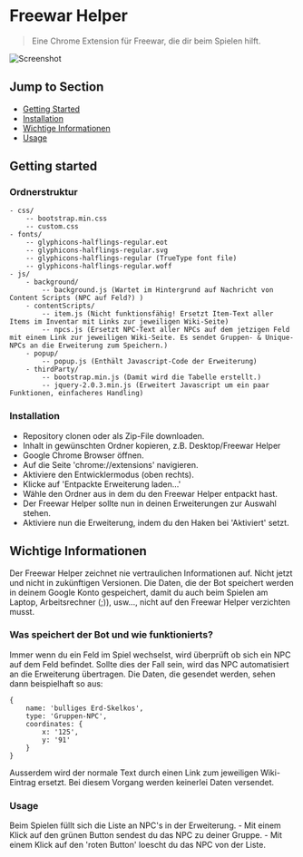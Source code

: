 # Freewar Helper
> Eine Chrome Extension für Freewar, die dir beim Spielen hilft.

![Screenshot](http://i.imgur.com/GA0KXRG.png)

## Jump to Section

* [Getting Started](#getting-started)
* [Installation](#installation)
* [Wichtige Informationen](#wichtige-informationen)
* [Usage](#usage)

## Getting started

### Ordnerstruktur

	- css/
		-- bootstrap.min.css
		-- custom.css
	- fonts/
		-- glyphicons-halflings-regular.eot
        -- glyphicons-halflings-regular.svg
        -- glyphicons-halflings-regular (TrueType font file)
        -- glyphicons-halflings-regular.woff
	- js/
		- background/
			-- background.js (Wartet im Hintergrund auf Nachricht von Content Scripts (NPC auf Feld?) )
		- contentScripts/
			-- item.js (Nicht funktionsfähig! Ersetzt Item-Text aller Items im Inventar mit Links zur jeweiligen Wiki-Seite)
			-- npcs.js (Ersetzt NPC-Text aller NPCs auf dem jetzigen Feld mit einem Link zur jeweiligen Wiki-Seite. Es sendet Gruppen- & Unique-NPCs an die Erweiterung zum Speichern.)
		- popup/
			-- popup.js (Enthält Javascript-Code der Erweiterung)
		- thirdParty/
			-- bootstrap.min.js (Damit wird die Tabelle erstellt.)
			-- jquery-2.0.3.min.js (Erweitert Javascript um ein paar Funktionen, einfacheres Handling)

### Installation

- Repository clonen oder als Zip-File downloaden.
- Inhalt in gewünschten Ordner kopieren, z.B. Desktop/Freewar Helper
- Google Chrome Browser öffnen.
- Auf die Seite 'chrome://extensions' navigieren.
- Aktiviere den Entwicklermodus (oben rechts).
- Klicke auf 'Entpackte Erweiterung laden...'
- Wähle den Ordner aus in dem du den Freewar Helper entpackt hast.
- Der Freewar Helper sollte nun in deinen Erweiterungen zur Auswahl stehen.
- Aktiviere nun die Erweiterung, indem du den Haken bei 'Aktiviert' setzt.

## Wichtige Informationen

Der Freewar Helper zeichnet nie vertraulichen Informationen auf. Nicht jetzt und nicht in zukünftigen Versionen.
Die Daten, die der Bot speichert werden in deinem Google Konto gespeichert, damit du auch beim Spielen am Laptop, Arbeitsrechner (;)), usw..., nicht auf den Freewar Helper verzichten musst. 

### Was speichert der Bot und wie funktionierts?

Immer wenn du ein Feld im Spiel wechselst, wird überprüft ob sich ein NPC auf dem Feld befindet. Sollte dies der Fall sein, wird das NPC automatisiert an die Erweiterung übertragen.
Die Daten, die gesendet werden, sehen dann beispielhaft so aus:

```
{
	name: 'bulliges Erd-Skelkos',
	type: 'Gruppen-NPC',
	coordinates: {
		x: '125',
		y: '91'
	}
}
```

Ausserdem wird der normale Text durch einen Link zum jeweiligen Wiki-Eintrag ersetzt. Bei diesem Vorgang werden keinerlei Daten versendet.

### Usage

Beim Spielen füllt sich die Liste an NPC's in der Erweiterung. 
	- Mit einem Klick auf den grünen Button sendest du das NPC zu deiner Gruppe. 
	- Mit einem Klick auf den 'roten Button' loescht du das NPC von der Liste.
	





